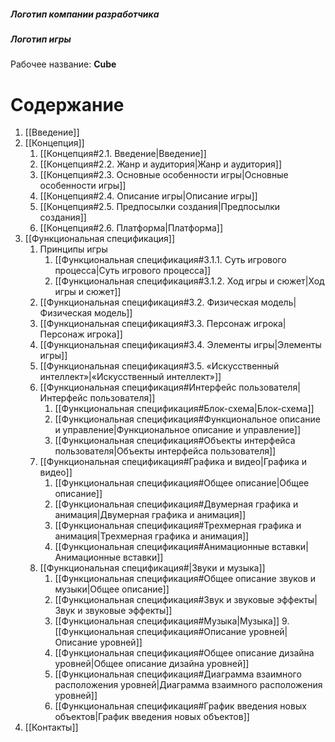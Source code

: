 
##### Логотип компании разработчика 
##### Логотип игры                  
Рабочее название: **Cube**
# Содержание
1. [[Введение]]
2. [[Концепция]]
	1. [[Концепция#2.1. Введение|Введение]]
	2. [[Концепция#2.2. Жанр и аудитория|Жанр и аудитория]]
	3. [[Концепция#2.3. Основные особенности игры|Основные особенности игры]]
	4. [[Концепция#2.4. Описание игры|Описание игры]]
	5. [[Концепция#2.5. Предпосылки создания|Предпосылки создания]]
	6. [[Концепция#2.6. Платформа|Платформа]]
3. [[Функциональная спецификация]]
	1. Принципы игры
		1. [[Функциональная спецификация#3.1.1. Суть игрового процесса|Суть игрового процесса]]
		2. [[Функциональная спецификация#3.1.2. Ход игры и сюжет|Ход игры и сюжет]]
	2. [[Функциональная спецификация#3.2. Физическая модель|Физическая модель]]
	3. [[Функциональная спецификация#3.3. Персонаж игрока|Персонаж игрока]]
	4. [[Функциональная спецификация#3.4. Элементы игры|Элементы игры]]
	5. [[Функциональная спецификация#3.5. «Искусственный интеллект»|«Искусственный интеллект»]]
	6. [[Функциональная спецификация#Интерфейс пользователя|Интерфейс пользователя]]
		1. [[Функциональная спецификация#Блок-схема|Блок-схема]]
		2. [[Функциональная спецификация#Функциональное описание и управление|Функциональное описание и управление]]
		3. [[Функциональная спецификация#Объекты интерфейса пользователя|Объекты интерфейса пользователя]]
	7. [[Функциональная спецификация#Графика и видео|Графика и видео]]
		1. [[Функциональная спецификация#Общее описание|Общее описание]]
		2. [[Функциональная спецификация#Двумерная графика и анимация|Двумерная графика и анимация]]
		3. [[Функциональная спецификация#Трехмерная графика и анимация|Трехмерная графика и анимация]]
		4. [[Функциональная спецификация#Анимационные вставки|Анимационные вставки]]
	8. [[Функциональная спецификация#|Звуки и музыка]]
		1. [[Функциональная спецификация#Общее описание звуков и музыки|Общее описание]]
		2. [[Функциональная спецификация#Звук и звуковые эффекты|Звук и звуковые эффекты]]
		3. [[Функциональная спецификация#Музыка|Музыка]]
	9.[[Функциональная спецификация#Описание уровней| Описание уровней]]
		4. [[Функциональная спецификация#Общее описание дизайна уровней|Общее описание дизайна уровней]]
		5. [[Функциональная спецификация#Диаграмма взаимного расположения уровней|Диаграмма взаимного расположения уровней]]
		6. [[Функциональная спецификация#График введения новых объектов|График введения новых объектов]]
4. [[Контакты]]